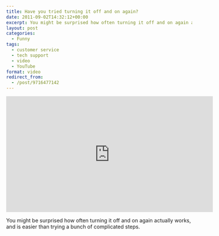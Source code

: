 ```yaml
---
title: Have you tried turning it off and on again?
date: 2011-09-02T14:32:12+00:00
excerpt: You might be surprised how often turning it off and on again actually works.
layout: post
categories:
  - Funny
tags:
  - customer service
  - tech support
  - video
  - YouTube
format: video
redirect_from:
  - /post/9716477142
---
```

<div class="video-container">
	<iframe width="560" height="315" src="https://www.youtube.com/embed/PtXtIivRRKQ" frameborder="0" allowfullscreen></iframe>
</div>

You might be surprised how often turning it off and on again actually works, and is easier than trying a bunch of complicated steps.